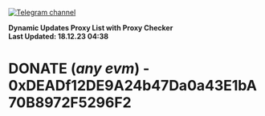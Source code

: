 [![Telegram channel](https://img.shields.io/endpoint?url=https://runkit.io/damiankrawczyk/telegram-badge/branches/master?url=https://t.me/n4z4v0d)](https://t.me/n4z4v0d) 

**Dynamic Updates Proxy List with Proxy Checker**  
**Last Updated: 18.12.23 04:38**

# DONATE (_any evm_) - 0xDEADf12DE9A24b47Da0a43E1bA70B8972F5296F2
